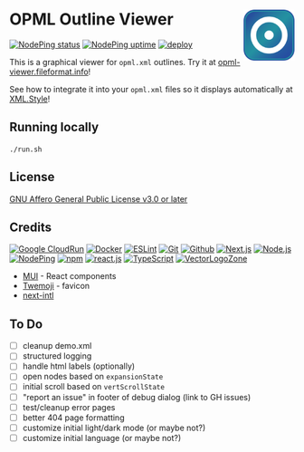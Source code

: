 # OPML Outline Viewer [<img alt="Outline Viewer logo" src="public/favicon.svg" height="90" align="right" />](https://opml-viewer.fileformat.info/)

[![NodePing status](https://img.shields.io/nodeping/status/O0XVZ8N8-AB6K-4DZG-80XJ-5P7F7HP3DCMG?label=Current%20status)](https://nodeping.com/reports/checks/O0XVZ8N8-AB6K-4DZG-80XJ-5P7F7HP3DCMG)
[![NodePing uptime](https://img.shields.io/nodeping/uptime/O0XVZ8N8-AB6K-4DZG-80XJ-5P7F7HP3DCMG?label=30-day%20uptime)](https://nodeping.com/reports/uptime/O0XVZ8N8-AB6K-4DZG-80XJ-5P7F7HP3DCMG)
[![deploy](https://github.com/FileFormatInfo/opml-viewer/actions/workflows/gcr-deploy.yaml/badge.svg)](https://github.com/FileFormatInfo/opml-viewer/actions/workflows/gcr-deploy.yaml)

This is a graphical viewer for `opml.xml` outlines.  Try it at [opml-viewer.fileformat.info](https://opml-viewer.fileformat.info/)!

See how to integrate it into your `opml.xml` files so it displays automatically at
[XML.Style](https://www.xml.style/opml/)!

## Running locally

```
./run.sh
```

## License

[GNU Affero General Public License v3.0 or later](LICENSE.txt)

## Credits

[![Google CloudRun](https://www.vectorlogo.zone/logos/google_cloud_run/google_cloud_run-ar21.svg)](https://cloud.google.com/run/ "Hosting")
[![Docker](https://www.vectorlogo.zone/logos/docker/docker-ar21.svg)](https://www.docker.com/ "Deployment")
[![ESLint](https://www.vectorlogo.zone/logos/eslint/eslint-ar21.svg)](https://eslint.org/ "Linting")
[![Git](https://www.vectorlogo.zone/logos/git-scm/git-scm-ar21.svg)](https://git-scm.com/ "Version control")
[![Github](https://www.vectorlogo.zone/logos/github/github-ar21.svg)](https://github.com/ "Code hosting")
[![Next.js](https://www.vectorlogo.zone/logos/nextjs/nextjs-ar21.svg)](https://nextjs.com/ "React Framework")
[![Node.js](https://www.vectorlogo.zone/logos/nodejs/nodejs-ar21.svg)](https://nodejs.org/ "Application Server")
[![NodePing](https://www.vectorlogo.zone/logos/nodeping/nodeping-ar21.svg)](https://nodeping.com?rid=201109281250J5K3P "Uptime monitoring")
[![npm](https://www.vectorlogo.zone/logos/npmjs/npmjs-ar21.svg)](https://www.npmjs.com/ "JS Package Management")
[![react.js](https://www.vectorlogo.zone/logos/reactjs/reactjs-ar21.svg)](https://reactjs.org/ "UI Framework")
[![TypeScript](https://www.vectorlogo.zone/logos/typescriptlang/typescriptlang-ar21.svg)](https://www.typescriptlang.org/ "Programming Language")
[![VectorLogoZone](https://www.vectorlogo.zone/logos/vectorlogozone/vectorlogozone-ar21.svg)](https://www.vectorlogo.zone/ "Logos")

* [MUI](https://mui.com/material-ui/) - React components
* [Twemoji](https://github.com/twitter/twemoji) - favicon
* [next-intl](https://next-intl.dev/)

## To Do

- [ ] cleanup demo.xml
- [ ] structured logging
- [ ] handle html labels (optionally)
- [ ] open nodes based on `expansionState`
- [ ] initial scroll based on `vertScrollState`
- [ ] "report an issue" in footer of debug dialog (link to GH issues)
- [ ] test/cleanup error pages
- [ ] better 404 page formatting
- [ ] customize initial light/dark mode (or maybe not?)
- [ ] customize initial language (or maybe not?)
